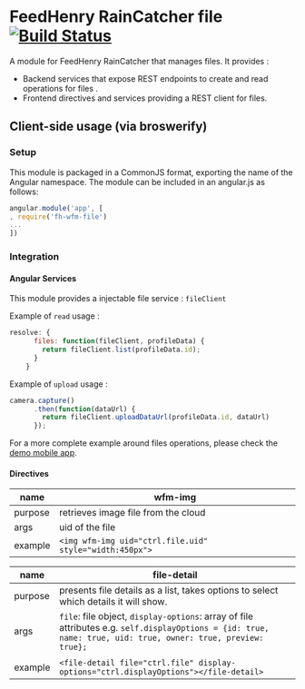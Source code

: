 # FeedHenry RainCatcher file [![Build Status](https://travis-ci.org/feedhenry-raincatcher/raincatcher-file-angular.png)](https://travis-ci.org/feedhenry-raincatcher/raincatcher-file-angular)

A module for FeedHenry RainCatcher that manages files. It provides :
- Backend services that expose REST endpoints to create and read operations for files .
- Frontend directives and services providing a REST client for files.

## Client-side usage (via broswerify)

### Setup
This module is packaged in a CommonJS format, exporting the name of the Angular namespace.  The module can be included in an angular.js as follows:

```javascript
angular.module('app', [
, require('fh-wfm-file')
...
])
```

### Integration

#### Angular Services

This module provides a injectable file service : `fileClient`

Example of `read` usage :

```javascript
resolve: {
      files: function(fileClient, profileData) {
        return fileClient.list(profileData.id);
      }
    }
```
Example of `upload` usage :

```javascript
camera.capture()
      .then(function(dataUrl) {
        return fileClient.uploadDataUrl(profileData.id, dataUrl)
      });
```

For a more complete example around files operations, please check the [demo mobile app](https://github.com/feedhenry-raincatcher/raincatcher-demo-mobile/blob/master/src/app/file/file.js).

#### Directives

| name    	| wfm-img                             	|
|---------	|-------------------------------------	|
| purpose 	| retrieves image file from the cloud 	|
| args    	| uid of the file                     	|
| example 	| ```<img wfm-img uid="ctrl.file.uid" style="width:450px">```                            	|



| name    	| file-detail                          	|
|---------	|-------------------------------------	|
| purpose 	| presents file details as a list, takes options to select which details it will show. 	|
| args    	| `file`: file object, `display-options`: array of file attributes e.g. ```self.displayOptions = {id: true, name: true, uid: true, owner: true, preview: true};```
                    	|
| example 	| ```<file-detail file="ctrl.file" display-options="ctrl.displayOptions"></file-detail>```                            	|
